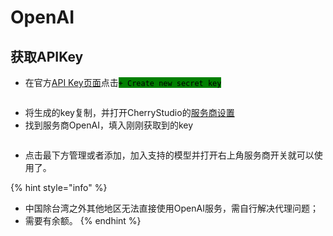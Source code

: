 # OpenAI

## 获取APIKey

* 在官方[API Key页面](https://platform.openai.com/api-keys)点击<mark style="background-color:green;">`+ Create new secret key`</mark>

<img src="../../.gitbook/assets/file.excalidraw (1).svg" alt="" class="gitbook-drawing">

* 将生成的key复制，并打开CherryStudio的[服务商设置](broken-reference)
* 找到服务商OpenAI，填入刚刚获取到的key

<figure><img src="../../.gitbook/assets/image (9).png" alt=""><figcaption></figcaption></figure>

* 点击最下方管理或者添加，加入支持的模型并打开右上角服务商开关就可以使用了。

{% hint style="info" %}
- 中国除台湾之外其他地区无法直接使用OpenAI服务，需自行解决代理问题；
- 需要有余额。
{% endhint %}

